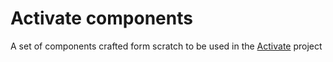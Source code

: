 # Activate components
A set of components crafted form scratch to be used in the [Activate](https://github.com/AlejandroYanes/activate) project
